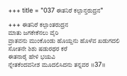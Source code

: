 +++
title = "037 ಈತನಿರೆ ಕಲ್ಪಾನ್ತರುದ್ರನ"

+++
ಈತನಿರೆ ಕಲ್ಪಾಂತರುದ್ರನ  
ಮಾತು ಜಗಕೇಕೆನಲು ವೈರಿ  
ವ್ರಾತವನು ಮುಂಕೊಂಡು ಹೊಯ್ದನು ಹೊಳೆವ ಖಡುಗದಲಿ  
ಸೋತನೇ ಶಿಶು ಷಡುರಥರ ಕರೆ  
ಈತನಾರೈ ಹೇಳಿ ಭಯವಿ  
ನ್ನೇತಕೆಂದವನೀಶ ಮೂದಲಿಸಿದನು ತನ್ನವರ    ॥37॥